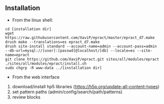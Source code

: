 Installation
------------

- From the linux shell:

```
cd [installation dir]
wget https://raw.githubusercontent.com/XaviP/epract/master/epract_d7.make
drush make --translations=es epract_d7.make
drush site-install standard --account-name=admin --account-pass=admin --db-url=mysql://[user]:[passwd]@localhost/[db] --locale=es --site-name=epract
git clone https://github.com/XaviP/epract.git sites/all/modules/epract
./sites/all/modules/epract/install.sh
sudo chgrp -R www-data ../[installation dir]
```

- From the web interface

1. download/install hp5 libraries (https://h5p.org/update-all-content-types)
2. set pattern paths (admin/config/search/path/patterns)
3. review blocks


